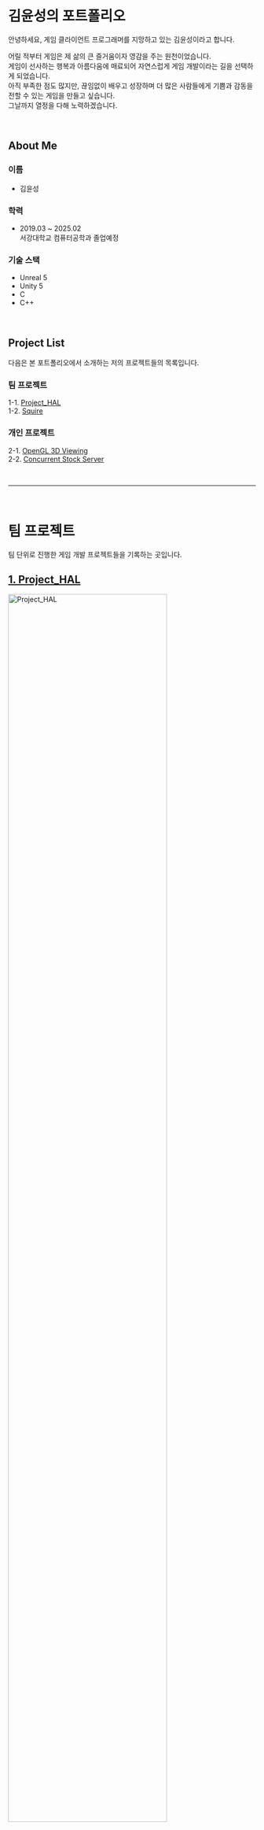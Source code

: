 # 김윤성의 포트폴리오
안녕하세요, 게임 클라이언트 프로그래머를 지망하고 있는 김윤성이라고 합니다.   

어릴 적부터 게임은 제 삶의 큰 즐거움이자 영감을 주는 원천이었습니다.   
게임이 선사하는 행복과 아름다움에 매료되어 자연스럽게 게임 개발이라는 길을 선택하게 되었습니다.   
아직 부족한 점도 많지만, 끊임없이 배우고 성장하며 더 많은 사람들에게 기쁨과 감동을 전할 수 있는 게임을 만들고 싶습니다.    
그날까지 열정을 다해 노력하겠습니다.   

<br>

## About Me
### 이름  
  - 김윤성   
  
### 학력   
  - 2019.03 ~ 2025.02   
  서강대학교 컴퓨터공학과 졸업예정   
  
### 기술 스택 
- Unreal 5   
- Unity 5   
- C   
- C++

<br>

## Project List
다음은 본 포트폴리오에서 소개하는 저의 프로젝트들의 목록입니다.
### 팀 프로젝트
1-1. [Project_HAL](#1-project_hal)   
1-2. [Squire](#2-squire)   
### 개인 프로젝트
2-1. [OpenGL 3D Viewing](#1-opengl-3d-viewing)   
2-2. [Concurrent Stock Server](#2-concurrent-stock-server)   
  
<br>

---

<br>

# 팀 프로젝트
팀 단위로 진행한 게임 개발 프로젝트들을 기록하는 곳입니다.   
## [1. Project_HAL](#project-list)  
<img src="images/Project_HAL.png" alt="Project_HAL" width="80%">

- **설명**:   
  Unity Game Engine을 이용하여 제작한 간단한 탑뷰 솔로플레이 2D 게임입니다.
- **개발 환경 및 언어**:   
  Unity 2022.3.21f, C#
- **주요 기능 및 이미지**:
  - 캐릭터 이동 및 캔슬   
  <img src="Project%20HAL/images/features1.gif" alt="Project_HAL 이미지1" width="50%">
  
  - 상호작용   
  <img src="Project%20HAL/images/features2.gif" alt="Project_HAL 이미지2" width="50%">
  
  - 아이템 습득, 폐기 및 이동   
  <img src="Project%20HAL/images/features3.gif" alt="Project_HAL 이미지3" width="50%">

- **More**:   
  - 이 프로젝트에 대해 더 자세한 내용은 [여기](https://github.com/pwdab/Portfolio/tree/main/Project%20HAL)에서 보실 수 있습니다.   
  - 이 프로젝트에 대한 데모 영상은 아래의 유튜브 썸네일을 클릭해 보실 수 있습니다. 
    [![Project_HAL Demo 영상](https://img.youtube.com/vi/RwQ4D90kwPk/0.jpg)](https://www.youtube.com/watch?v=RwQ4D90kwPk)


## [2. Squire](#project-list)     
<img src="images/Squire.png" alt="Squire" width="40%">

- **설명**:   
  Unreal Game Engine을 이용하여 제작한 네트워크 기반의 3D 멀티플레이 게임입니다.
- **개발 환경 및 언어**:   
  Unreal 5.2.1, C++, Blueprint
- **주요 기능 및 이미지**:
  - 게임 Session 생성 및 참가   
    <img src="Squire/images/features1.gif" alt="Squire 이미지1" width="50%">
    
  - 캐릭터 시선 처리   
    <img src="Squire/images/features2.gif" alt="Squire 이미지1" width="50%">
    
  - 게임 흐름 제어와 데이터 동기화   
    <img src="Squire/images/features3.gif" alt="Squire 이미지1" width="50%">

- **More**:   
  - 이 프로젝트에 대해 더 자세한 내용은 [여기](https://github.com/pwdab/Portfolio/tree/main/Squire)에서 보실 수 있습니다.   
  - 이 프로젝트에 대한 데모 영상은 아래의 유튜브 썸네일을 클릭해 보실 수 있습니다. 
    [![Squire 테스트 영상](https://img.youtube.com/vi/AIy8zwr5r8M/0.jpg)](https://www.youtube.com/watch?v=AIy8zwr5r8M)

<br>

---

<br>

# 개인 프로젝트
수업을 듣거나 이론을 공부하며 진행한 개인 프로젝트들을 기록하는 곳입니다.   
## [1. OpenGL 3D Viewing](#project-list)  
<img src="images/OpenGL_3D_Viewing.png" alt="OpenGL 3D Viewing" width="70%">

- **설명**:   
  OpenGL을 이용해 3D 맵에서의 오브젝트 및 가상 카메라를 배치하고 움직임을 구현했습니다.
- **개발 환경 및 언어**:   
  OpenGL 4.6, C++
- **주요 기능 및 이미지**:
  - 물체의 배치 및 움직임   
  <p align="center">
    <img src="OpenGL%203D%20Viewing/images/features1-1.gif" alt="OpenGL 3D Viewing 이미지1" width="49%">
    <img src="OpenGL%203D%20Viewing/images/features1-2.gif" alt="OpenGL 3D Viewing 이미지2" width="49%">
  </p>

  - 가상 카메라의 배치 및 조절
  <p align="center">
    <img src="OpenGL%203D%20Viewing/images/features2-1.gif" alt="OpenGL 3D Viewing 이미지3" width="49%">
    <img src="OpenGL%203D%20Viewing/images/features2-2.gif" alt="OpenGL 3D Viewing 이미지4" width="49%">
  </p>
  <p align="center">
    <img src="OpenGL%203D%20Viewing/images/features2-3.gif" alt="OpenGL 3D Viewing 이미지5" width="49%">
    <img src="OpenGL%203D%20Viewing/images/features2-4.gif" alt="OpenGL 3D Viewing 이미지6" width="49%">
  </p>
  
- **More**:   
  - 이 프로젝트에 대해 더 자세한 내용은 [여기](https://github.com/pwdab/Portfolio/tree/main/OpenGL%203D%20Viewing)에서 보실 수 있습니다.   
  - 이 프로젝트에 대한 데모 영상은 아래의 유튜브 썸네일을 클릭해 보실 수 있습니다. 
    [![OpenGL 3D Viewing Demo 영상](https://img.youtube.com/vi/TaTx-juZHFY/0.jpg)](https://www.youtube.com/watch?v=TaTx-juZHFY)

## [2. Concurrent Stock Server](#project-list)  
<img src="images/Concurrent_Stock_Server.png" alt="Concurrent Stock ServerL" width="40%">

- **설명**:   
  C를 이용해 다중 Client의 요청을 처리하기 위한 Stock Server입니다.
- **개발 환경 및 언어**:   
  Linux 4.4.0, C
- **주요 기능 및 이미지**:
  - 서버 접속 및 주식 정보 조회, 구매, 판매   
  <img src="Concurrent%20Stock%20Server/images/demo-task_1.png" alt="Concurrent Stock Server 이미지1" width="50%">

- **More**:
  - 이 프로젝트에 대해 더 자세한 내용은 [여기](https://github.com/pwdab/Portfolio/tree/main/Concurrent%20Stock%20Server)에서 보실 수 있습니다.   

<br>

---

<br>

## Contact   
- **E-Mail**   
  soundno07@naver.com   
- **Git**   
  [Git](https://github.com/pwdab)   
- **YouTube**   
  [YouTube](https://www.youtube.com/@%ED%8F%89%EB%8B%A4%EB%B2%94)
